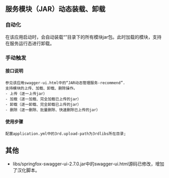 ## 服务模块（JAR）动态装载、卸载

### 自动化
在该应用启动时，会自动装载“”目录下的所有模块jar包。此时加载的模块，支持在服务运行态进行卸载。

### 手动触发
#### 接口说明
    参见该应用swagger-ui.html中的“JAR动态管理服务-recommend”.
    支持模块的上传、加载、卸载、删除操作。
    - 上传（逐一上传jar）
    - 加载（逐一加载、完全加载已上传的jar）
    - 卸载（逐一卸载、完全卸载已上传的jar）
    - 删除（逐一删除、批量删除、快速删除已上传的jar）

#### 使用步骤
    配置application.yml中的3rd.upload-path为3rdlibs所在目录;

## 其他
- libs/springfox-swagger-ui-2.7.0.jar中的swagger-ui.html源码已修改，增加了汉化脚本。






